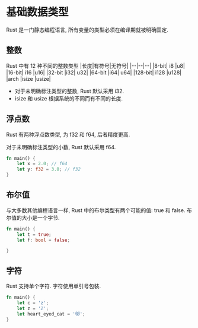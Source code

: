 # 基础数据类型

Rust 是一门静态编程语言, 所有变量的类型必须在编译期就被明确固定.

## 整数

Rust 中有 12 种不同的整数类型
|长度|有符号|无符号|
|--|--|--|
|8-bit| i8 |u8|
|16-bit| i16 |u16|
|32-bit |i32| u32|
|64-bit |i64| u64|
|128-bit| i128 |u128|
|arch |isize |usize|

- 对于未明确标注类型的整数, Rust 默认采用 i32.
- isize 和 usize 根据系统的不同而有不同的长度.

## 浮点数

Rust 有两种浮点数类型, 为 f32 和 f64, 后者精度更高.

对于未明确标注类型的小数, Rust 默认采用 f64.

```rs
fn main() {
    let x = 2.0; // f64
    let y: f32 = 3.0; // f32
}
```

## 布尔值

与大多数其他编程语言一样, Rust 中的布尔类型有两个可能的值: true 和 false. 布尔值的大小是一个字节.

```rs
fn main() {
    let t = true;
    let f: bool = false;

}
```

## 字符

Rust 支持单个字符. 字符使用单引号包装.

```rs
fn main() {
    let c = 'z';
    let z = 'ℤ';
    let heart_eyed_cat = '😻';
}
```
